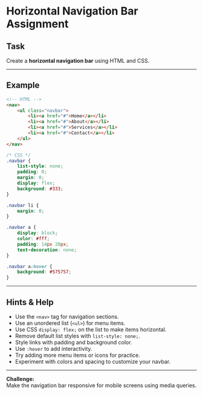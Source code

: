 # Horizontal Navigation Bar Assignment

## Task

Create a **horizontal navigation bar** using HTML and CSS.

---

## Example

```html
<!-- HTML -->
<nav>
    <ul class="navbar">
        <li><a href="#">Home</a></li>
        <li><a href="#">About</a></li>
        <li><a href="#">Services</a></li>
        <li><a href="#">Contact</a></li>
    </ul>
</nav>
```

```css
/* CSS */
.navbar {
    list-style: none;
    padding: 0;
    margin: 0;
    display: flex;
    background: #333;
}

.navbar li {
    margin: 0;
}

.navbar a {
    display: block;
    color: #fff;
    padding: 14px 20px;
    text-decoration: none;
}

.navbar a:hover {
    background: #575757;
}
```

---

## Hints & Help

- Use the `<nav>` tag for navigation sections.
- Use an unordered list (`<ul>`) for menu items.
- Use CSS `display: flex;` on the list to make items horizontal.
- Remove default list styles with `list-style: none;`.
- Style links with padding and background color.
- Use `:hover` to add interactivity.
- Try adding more menu items or icons for practice.
- Experiment with colors and spacing to customize your navbar.

---

**Challenge:**  
Make the navigation bar responsive for mobile screens using media queries.
